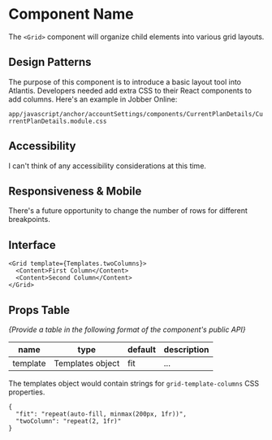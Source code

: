 # Component Name

The `<Grid>` component will organize child elements into various grid layouts.

## Design Patterns

The purpose of this component is to introduce a basic layout tool into Atlantis.
Developers needed add extra CSS to their React components to add columns. Here's
an example in Jobber Online:

`app/javascript/anchor/accountSettings/components/CurrentPlanDetails/CurrentPlanDetails.module.css`

## Accessibility

I can't think of any accessibility considerations at this time.

## Responsiveness & Mobile

There's a future opportunity to change the number of rows for different
breakpoints.

## Interface

```
<Grid template={Templates.twoColumns}>
  <Content>First Column</Content>
  <Content>Second Column</Content>
</Grid>
```

## Props Table

_{Provide a table in the following format of the component's public API}_

| name     | type             | default | description |
| -------- | ---------------- | ------- | ----------- |
| template | Templates object | fit     | ...         |

The templates object would contain strings for `grid-template-columns` CSS
properties.

```
{
  "fit": "repeat(auto-fill, minmax(200px, 1fr))",
  "twoColumn": "repeat(2, 1fr)"
}
```
